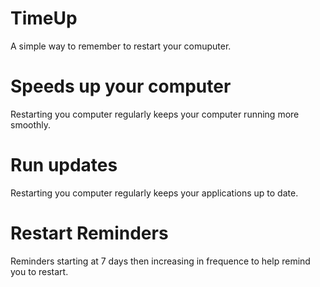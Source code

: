 # TimeUp
A simple way to remember to restart your comuputer.

# Speeds up your computer
Restarting you computer regularly keeps your computer running more smoothly.

# Run updates
Restarting you computer regularly keeps your applications up to date.

# Restart Reminders
Reminders starting at 7 days then increasing in frequence to help remind you to restart.

